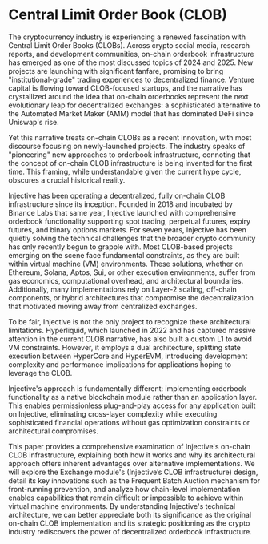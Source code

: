 # Central Limit Order Book (CLOB)

The cryptocurrency industry is experiencing a renewed fascination with Central Limit Order Books (CLOBs). Across crypto social media, research reports, and development communities, on-chain orderbook infrastructure has emerged as one of the most discussed topics of 2024 and 2025. New projects are launching with significant fanfare, promising to bring "institutional-grade" trading experiences to decentralized finance. Venture capital is flowing toward CLOB-focused startups, and the narrative has crystallized around the idea that on-chain orderbooks represent the next evolutionary leap for decentralized exchanges: a sophisticated alternative to the Automated Market Maker (AMM) model that has dominated DeFi since Uniswap's rise.

Yet this narrative treats on-chain CLOBs as a recent innovation, with most discourse focusing on newly-launched projects. The industry speaks of "pioneering" new approaches to orderbook infrastructure, connoting that the concept of on-chain CLOB infrastructure is being invented for the first time. This framing, while understandable given the current hype cycle, obscures a crucial historical reality.

Injective has been operating a decentralized, fully on-chain CLOB infrastructure since its inception. Founded in 2018 and incubated by Binance Labs that same year, Injective launched with comprehensive orderbook functionality supporting spot trading, perpetual futures, expiry futures, and binary options markets. For seven years, Injective has been quietly solving the technical challenges that the broader crypto community has only recently begun to grapple with.
Most CLOB-based projects emerging on the scene face fundamental constraints, as they are built within virtual machine (VM) environments. These solutions, whether on Ethereum, Solana, Aptos, Sui, or other execution environments, suffer from gas economics, computational overhead, and architectural boundaries. Additionally, many implementations rely on Layer-2 scaling, off-chain components, or hybrid architectures that compromise the decentralization that motivated moving away from centralized exchanges. 

To be fair, Injective is not the only project to recognize these architectural limitations. Hyperliquid, which launched in 2022 and has captured massive attention in the current CLOB narrative, has also built a custom L1 to avoid VM constraints. However, it employs a dual architecture, splitting state execution between HyperCore and HyperEVM, introducing development complexity and performance implications for applications hoping to leverage the CLOB.

Injective's approach is fundamentally different: implementing orderbook functionality as a native blockchain module rather than an application layer. This enables permissionless plug-and-play access for any application built on Injective, eliminating cross-layer complexity while executing sophisticated financial operations without gas optimization constraints or architectural compromises.
 
This paper provides a comprehensive examination of Injective's on-chain CLOB infrastructure, explaining both how it works and why its architectural approach offers inherent advantages over alternative implementations. We will explore the Exchange module's (Injective’s CLOB infrastructure) design, detail its key innovations such as the Frequent Batch Auction mechanism for front-running prevention, and analyze how chain-level implementation enables capabilities that remain difficult or impossible to achieve within virtual machine environments. By understanding Injective's technical architecture, we can better appreciate both its significance as the original on-chain CLOB implementation and its strategic positioning as the crypto industry rediscovers the power of decentralized orderbook infrastructure.
